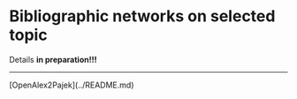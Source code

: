 # Bibliographic networks on selected topic

Details **in preparation!!!**

<hr />
[OpenAlex2Pajek](../README.md)
